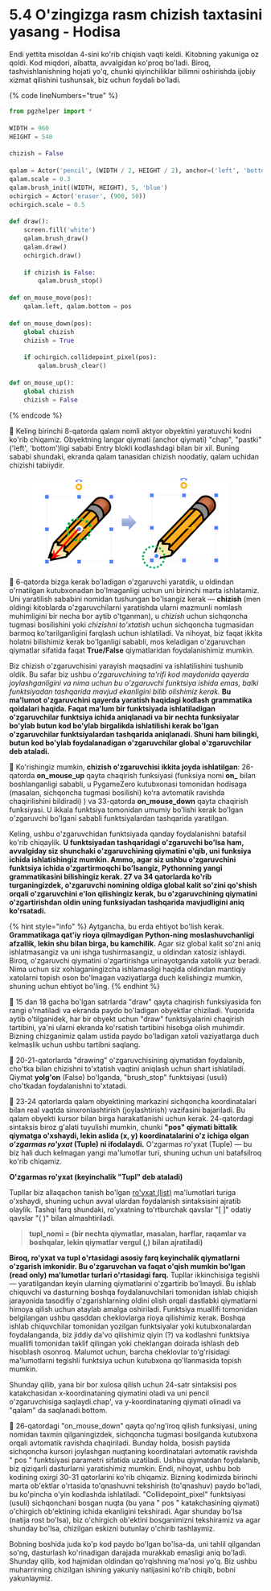 # 5.4 O'zingizga rasm chizish taxtasini yasang - Hodisa

Endi yettita misoldan 4-sini ko'rib chiqish vaqti keldi. Kitobning yakuniga oz qoldi. Kod miqdori, albatta, avvalgidan ko'proq bo'ladi. Biroq, tashvishlanishning hojati yo'q, chunki qiyinchiliklar bilimni oshirishda ijobiy xizmat qilishini tushunsak, biz uchun foydali bo'ladi.

{% code lineNumbers="true" %}
```python
from pgzhelper import *

WIDTH = 960
HEIGHT = 540

chizish = False

qalam = Actor('pencil', (WIDTH / 2, HEIGHT / 2), anchor=('left', 'bottom'))
qalam.scale = 0.3
qalam.brush_init((WIDTH, HEIGHT), 5, 'blue')
ochirgich = Actor('eraser', (900, 50))
ochirgich.scale = 0.5

def draw():
    screen.fill('white')
    qalam.brush_draw()
    qalam.draw()
    ochirgich.draw()
    
    if chizish is False:
        qalam.brush_stop()

def on_mouse_move(pos):
    qalam.left, qalam.bottom = pos

def on_mouse_down(pos):
    global chizish
    chizish = True

    if ochirgich.collidepoint_pixel(pos):
        qalam.brush_clear()

def on_mouse_up():
    global chizish
    chizish = False
```
{% endcode %}

🔢 Keling birinchi 8-qatorda qalam nomli aktyor obyektini yaratuvchi kodni ko'rib chiqamiz. Obyektning langar qiymati (anchor qiymati) "chap", "pastki" ('left', 'bottom')ligi sababi Entry blokli kodlashdagi bilan bir xil. Buning sababi shundaki, ekranda qalam tanasidan chizish noodatiy, qalam uchidan chizishi tabiiydir.

<figure><img src="../.gitbook/assets/image (1).png" alt=""><figcaption></figcaption></figure>

🔢 6-qatorda bizga kerak bo'ladigan o'zgaruvchi yaratdik, u oldindan o'rnatilgan kutubxonadan bo'lmaganligi uchun uni birinchi marta ishlatamiz.  Uni yaratilish sababini nomidan tushungan bo'lsangiz kerak — **chizish** (men oldingi kitoblarda o'zgaruvchilarni yaratishda ularni mazmunli nomlash muhimligini bir necha bor aytib o'tganman), u _chizish_ uchun sichqoncha tugmasi bosilishini yoki _chizishni to'xtatish_ uchun sichqoncha tugmasidan barmoq ko'tarilganligini farqlash uchun ishlatiladi. Va nihoyat, biz faqat ikkita holatni bilishimiz kerak bo'lganligi sababli, mos keladigan o'zgaruvchan qiymatlar sifatida faqat **True/False** qiymatlaridan foydalanishimiz mumkin.

Biz chizish o'zgaruvchisini yarayish maqsadini va ishlatilishini tushunib oldik. Bu safar biz ushbu _o'zgaruvchining ta'rifi kod maydonida qayerda joylashganligini va nima uchun bu o'zgaruvchi funktsiya ishida emas, balki funktsiyadan tashqarida mavjud ekanligini bilib olishimiz kerak._ **Bu ma'lumot o'zgaruvchini qayerda yaratish haqidagi kodlash grammatika qoidalari haqida. Faqat ma'lum bir funktsiyada ishlatiladigan o'zgaruvchilar funktsiya ichida aniqlanadi va bir nechta funksiyalar bo'ylab butun kod bo'ylab birgalikda ishlatilishi kerak bo'lgan o'zgaruvchilar funktsiyalardan tashqarida aniqlanadi. Shuni ham bilingki, butun kod bo'ylab foydalanadigan o'zgaruvchilar global o'zgaruvchilar deb ataladi.**

🔢 Ko'rishingiz mumkin, **chizish o'zgaruvchisi ikkita joyda ishlatilgan**: 26-qatorda **on\_mouse\_up** qayta chaqirish funksiyasi (funksiya nomi **on\_** bilan boshlanganligi sababli, u PygameZero kutubxonasi tomonidan hodisaga (masalan, sichqoncha tugmasi bosilishi) koʻra avtomatik ravishda chaqirilishini bildiradi) ) va 33-qatorda **on\_mouse\_down** qayta chaqirish funksiyasi. U ikkala funktsiya tomonidan umumiy bo'lishi kerak bo'lgan o'zgaruvchi bo'lgani sababli funktsiyalardan tashqarida yaratilgan.

Keling, ushbu o'zgaruvchidan funktsiyada qanday foydalanishni batafsil ko'rib chiqaylik. **U funktsiyadan tashqaridagi o'zgaruvchi bo'lsa ham, avvalgiday siz shunchaki o'zgaruvchining qiymatini o'qib, uni funksiya ichida ishlatishingiz mumkin. Ammo, agar siz ushbu o'zgaruvchini funktsiya ichida o'zgartirmoqchi bo'lsangiz, Pythonning yangi grammatikasini bilishingiz kerak. 27 va 34 qatorlarda ko'rib turganingizdek, o'zgaruvchi nomining oldiga global kalit so'zini qo'shish orqali o'zgaruvchini e'lon qilishingiz kerak, bu o'zgaruvchining qiymatini o'zgartirishdan oldin uning funksiyadan tashqarida mavjudligini aniq ko'rsatadi.**

{% hint style="info" %}
Aytgancha, bu erda ehtiyot bo'lish kerak. **Grammatikaga qat'iy rioya qilmaydigan Python-ning moslashuvchanligi afzallik, lekin shu bilan birga, bu kamchilik.** Agar siz global kalit so'zni aniq ishlatmasangiz va uni ishga tushirmasangiz, u oldindan xatosiz ishlaydi. Biroq, o'zgaruvchi qiymatini o'zgartirishga urinayotganda xatolik yuz beradi. Nima uchun siz xohlaganingizcha ishlamasligi haqida oldindan mantiqiy xatolarni topish oson bo'lmagan vaziyatlarga duch kelishingiz mumkin, shuning uchun ehtiyot bo'ling.
{% endhint %}

🔢 15 dan 18 gacha bo'lgan satrlarda "draw" qayta chaqirish funksiyasida fon rangi o'rnatiladi va ekranda paydo bo'ladigan obyektlar chiziladi. Yuqorida aytib o'tilganidek, har bir obyekt uchun "draw" funktsiyalarini chaqirish tartibini, ya'ni ularni ekranda ko'rsatish tartibini hisobga olish muhimdir. Bizning chizganimiz qalam ustida paydo bo'ladigan xatoli vaziyatlarga duch kelmaslik uchun ushbu tartibni saqlang.

🔢 20-21-qatorlarda "drawing" o'zgaruvchisining qiymatidan foydalanib, cho'tka bilan chizishni to'xtatish vaqtini aniqlash uchun shart ishlatiladi. Qiymat **yolg'on** (False) bo'lganda, "brush\_stop" funktsiyasi (usuli) cho'tkadan foydalanishni to'xtatadi.

🔢 23-24 qatorlarda qalam obyektining markazini sichqoncha koordinatalari bilan real vaqtda sinxronlashtirish (joylashtirish) vazifasini bajariladi. Bu qalam obyekti kursor bilan birga harakatlanishi uchun kerak. 24-qatordagi sintaksis biroz g'alati tuyulishi mumkin, chunki **"pos" qiymati bittalik qiymatga o'xshaydi, lekin aslida (x, y) koordinatalarini o'z ichiga olgan **_**o'zgarmas ro'yxat**_** (Tuple) ni ifodalaydi.** O'zgarmas ro'yxat (Tuple) — bu biz hali duch kelmagan yangi ma'lumotlar turi, shuning uchun uni batafsilroq ko'rib chiqamiz.

**O'zgarmas ro'yxat (keyinchalik "Tupl" deb ataladi)**

Tupllar biz allaqachon tanish bo'lgan [ro'yxat (list)](https://jjlee.gitbook.io/entry-python/basic\_syntax/3.6-list) ma'lumotlari turiga o'xshaydi, shuning uchun avval ulardan foydalanish sintaksisini ajratib olaylik. Tashqi farq shundaki, ro'yxatning to'rtburchak qavslar "\[ ]" odatiy qavslar "( )" bilan almashtiriladi.

> **tupl\_nomi = (bir nechta qiymatlar, masalan, harflar, raqamlar va boshqalar, lekin qiymatlar vergul (,) bilan ajratiladi)**

**Biroq, ro'yxat va tupl o'rtasidagi asosiy farq keyinchalik qiymatlarni o'zgarish imkonidir. Bu o'zgaruvchan va faqat o'qish mumkin bo'lgan (read only) ma'lumotlar turlari o'rtasidagi farq.** Tupllar ikkinchisiga tegishli — yaratilgandan keyin ularning qiymatlarini o'zgartirib bo'lmaydi. Bu ishlab chiquvchi va dasturning boshqa foydalanuvchilari tomonidan ishlab chiqish jarayonida tasodifiy o'zgarishlarning oldini olish orqali dastlabki qiymatlarni himoya qilish uchun ataylab amalga oshiriladi. Funktsiya muallifi tomonidan belgilangan ushbu qasddan cheklovlarga rioya qilishimiz kerak. Boshqa ishlab chiquvchilar tomonidan yozilgan funktsiyalar yoki kutubxonalardan foydalanganda, biz jiddiy da'vo qilishimiz qiyin (?) va kodlashni funktsiya muallifi tomonidan taklif qilingan yoki cheklangan doirada ishlash deb hisoblash osonroq. Malumot uchun, barcha cheklovlar to'g'risidagi ma'lumotlarni tegishli funktsiya uchun kutubxona qo'llanmasida topish mumkin.

Shunday qilib, yana bir bor xulosa qilish uchun 24-satr sintaksisi pos katakchasidan x-koordinataning qiymatini oladi va uni pencil o'zgaruvchisiga saqlaydi.chap', va y-koordinataning qiymati olinadi va "qalam" da saqlanadi.bottom.

🔢 26-qatordagi "on\_mouse\_down" qayta qo'ng'iroq qilish funksiyasi, uning nomidan taxmin qilganingizdek, sichqoncha tugmasi bosilganda kutubxona orqali avtomatik ravishda chaqiriladi. Bunday holda, bosish paytida sichqoncha kursori joylashgan nuqtaning koordinatalari avtomatik ravishda " pos " funktsiyasi parametri sifatida uzatiladi. Ushbu qiymatdan foydalanib, biz qiziqarli dasturlarni yaratishimiz mumkin. Endi, nihoyat, ushbu bob kodining oxirgi 30-31 qatorlarini ko'rib chiqamiz. Bizning kodimizda birinchi marta ob'ektlar o'rtasida to'qnashuvni tekshirish (to'qnashuv) paydo bo'ladi, bu ko'pincha o'yin kodlashda ishlatiladi. "Collidepoint\_pixel" funktsiyasi (usuli) sichqonchani bosgan nuqta (bu yana " pos " katakchasining qiymati) o'chirgich ob'ektining ichida ekanligini tekshiradi. Agar shunday bo'lsa (natija rost bo'lsa), biz o'chirgich ob'ektini bosganimizni tekshiramiz va agar shunday bo'lsa, chizilgan eskizni butunlay o'chirib tashlaymiz.

Bobning boshida juda ko'p kod paydo bo'lgan bo'lsa-da, uni tahlil qilgandan so'ng, dasturlash ko'rinadigan darajada murakkab emasligi aniq bo'ladi. Shunday qilib, kod hajmidan oldindan qo'rqishning ma'nosi yo'q. Biz ushbu muharrirning chizilgan ishining yakuniy natijasini ko'rib chiqib, bobni yakunlaymiz.
